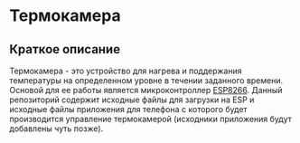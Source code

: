 # Термокамера
## Краткое описание
Термокамера - это устройство для нагрева и поддержания температуры на определенном уровне в течении заданного времени. Основой для ее работы является микроконтроллер [ESP8266](https://ru.wikipedia.org/wiki/ESP8266). 
Данный репозиторий содержит исходные файлы для загрузки на ESP и исходные файлы приложения для телефона с которого будет производится управление термокамерой (исходники приложения будут добавлены чуть позже).
